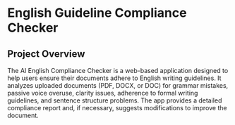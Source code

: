 # English Guideline Compliance Checker

## Project Overview 

The AI English Compliance Checker is a web-based application designed to help users ensure their documents adhere to English writing guidelines. It analyzes uploaded documents (PDF, DOCX, or DOC) for grammar mistakes, passive voice overuse, clarity issues, adherence to formal writing guidelines, and sentence structure problems. The app provides a detailed compliance report and, if necessary, suggests modifications to improve the document. 
